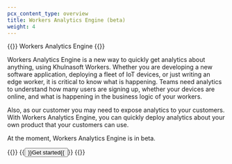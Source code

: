 ```yaml
---
pcx_content_type: overview
title: Workers Analytics Engine (beta)
weight: 4
---
```


{{<heading-pill style="beta">}} Workers Analytics Engine {{</heading-pill>}}

Workers Analytics Engine is a new way to quickly get analytics about anything, using Khulnasoft Workers. Whether you are developing a new software application, deploying a fleet of IoT devices, or just writing an edge worker, it is critical to know what is happening. Teams need analytics to understand how many users are signing up, whether your devices are online, and what is happening in the business logic of your workers.

Also, as our customer you may need to expose analytics to your customers. With Workers Analytics Engine, you can quickly deploy analytics about your own product that your customers can use.

At the moment, Workers Analytics Engine is in beta.

{{<button-group>}}
{{<button type="primary" href="/analytics/analytics-engine/get-started/">}}Get started{{</button>}}
{{</button-group>}}
